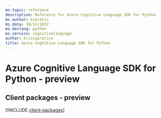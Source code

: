 ```yaml
---
ms.topic: reference
description: Reference for Azure Cognitive Language SDK for Python
ms.author: krpratic
ms.data: 10/11/2022
ms.devlang: python
ms.service: cognitivelanguage
author: kristapratico
title: Azure Cognitive Language SDK for Python
---
```

# Azure Cognitive Language SDK for Python - preview

## Client packages - preview
[!INCLUDE [client-packages](cognitive-language-client-index.md)]